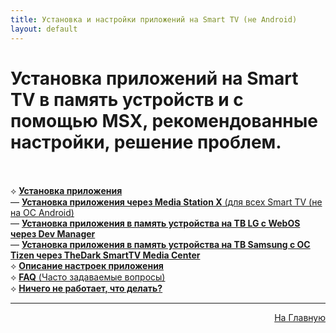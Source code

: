 ```yaml
---
title: Установка и настройки приложений на Smart TV (не Android)
layout: default
---
```

# Установка приложений на Smart TV в память устройств и с помощью MSX, рекомендованные настройки, решение проблем.<br><br>

⟡ <a href="https://lazykpub.github.io/Lazykpub/pages/smarttv">**Установка приложения**</a>  
    — <a href="subp/msx-install">**Установка приложения через Media Station X** (для всех Smart TV (не на ОС Android)</a>  
    — <a href="subp/lg-install">**Установка приложения в память устройства на ТВ LG с WebOS через Dev Manager**</a>  
    — <a href="subp/samsung-install">**Установка приложения в память устройства на ТВ Samsung с ОС Tizen через TheDark SmartTV Media Center**</a>   
⟡ <a href="subp/smarttv-settings">**Описание настроек приложения**</a>  
⟡ <a href="subp/smarttv-faq">**FAQ** (Часто задаваемые вопросы)</a>  
⟡ <a href="subp/smarttv-problem">**Ничего не работает, что делать?**</a>  


---
<p  align="right"><a href="https://lazykpub.github.io/Lazykpub">На Главную</a></p>
